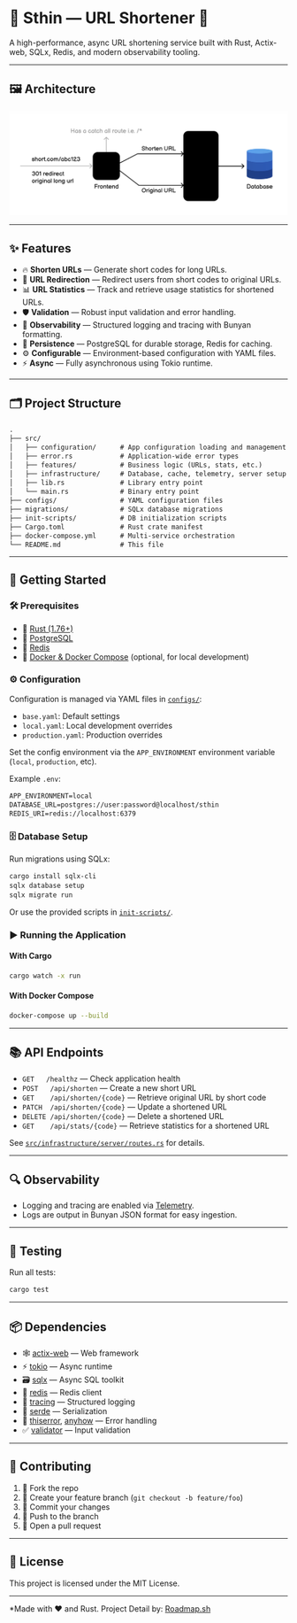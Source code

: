 # 🔗 Sthin — URL Shortener 🚀

A high-performance, async URL shortening service built with Rust, Actix-web, SQLx, Redis, and modern observability tooling.

---

## 🖼️ Architecture

![Sthin Architecture](./docs/architecture.png)

---

## ✨ Features

- 🔥 **Shorten URLs** — Generate short codes for long URLs.
- 🚦 **URL Redirection** — Redirect users from short codes to original URLs.
- 📊 **URL Statistics** — Track and retrieve usage statistics for shortened URLs.
- 🛡️ **Validation** — Robust input validation and error handling.
- 👀 **Observability** — Structured logging and tracing with Bunyan formatting.
- 💾 **Persistence** — PostgreSQL for durable storage, Redis for caching.
- ⚙️ **Configurable** — Environment-based configuration with YAML files.
- ⚡ **Async** — Fully asynchronous using Tokio runtime.

---

## 🗂️ Project Structure

```
.
├── src/
│   ├── configuration/      # App configuration loading and management
│   ├── error.rs            # Application-wide error types
│   ├── features/           # Business logic (URLs, stats, etc.)
│   ├── infrastructure/     # Database, cache, telemetry, server setup
│   ├── lib.rs              # Library entry point
│   └── main.rs             # Binary entry point
├── configs/                # YAML configuration files
├── migrations/             # SQLx database migrations
├── init-scripts/           # DB initialization scripts
├── Cargo.toml              # Rust crate manifest
├── docker-compose.yml      # Multi-service orchestration
└── README.md               # This file
```

---

## 🚀 Getting Started

### 🛠️ Prerequisites

- 🦀 [Rust (1.76+)](https://rustup.rs/)
- 🐘 [PostgreSQL](https://www.postgresql.org/)
- 🐳 [Redis](https://redis.io/)
- 🐋 [Docker & Docker Compose](https://docs.docker.com/compose/) (optional, for local development)

### ⚙️ Configuration

Configuration is managed via YAML files in [`configs/`](configs/):

- `base.yaml`: Default settings
- `local.yaml`: Local development overrides
- `production.yaml`: Production overrides

Set the config environment via the `APP_ENVIRONMENT` environment variable (`local`, `production`, etc).

Example `.env`:

```
APP_ENVIRONMENT=local
DATABASE_URL=postgres://user:password@localhost/sthin
REDIS_URI=redis://localhost:6379
```

### 🗄️ Database Setup

Run migrations using SQLx:

```sh
cargo install sqlx-cli
sqlx database setup
sqlx migrate run
```

Or use the provided scripts in [`init-scripts/`](init-scripts/).

### ▶️ Running the Application

#### With Cargo

```sh
cargo watch -x run
```

#### With Docker Compose

```sh
docker-compose up --build
```

---

## 📚 API Endpoints

- `GET   /healthz` — Check application health
- `POST   /api/shorten` — Create a new short URL
- `GET    /api/shorten/{code}` — Retrieve original URL by short code
- `PATCH  /api/shorten/{code}` — Update a shortened URL
- `DELETE /api/shorten/{code}` — Delete a shortened URL
- `GET    /api/stats/{code}` — Retrieve statistics for a shortened URL

See [`src/infrastructure/server/routes.rs`](src/infrastructure/server/routes.rs) for details.

---

## 🔍 Observability

- Logging and tracing are enabled via [Telemetry](src/infrastructure/telemetry/telemetry.rs).
- Logs are output in Bunyan JSON format for easy ingestion.

---

## 🧪 Testing

Run all tests:

```sh
cargo test
```

---

## 📦 Dependencies

- 🕸️ [actix-web](https://crates.io/crates/actix-web) — Web framework
- ⚡ [tokio](https://crates.io/crates/tokio) — Async runtime
- 🗃️ [sqlx](https://crates.io/crates/sqlx) — Async SQL toolkit
- 🧠 [redis](https://crates.io/crates/redis) — Redis client
- 📝 [tracing](https://crates.io/crates/tracing) — Structured logging
- 🔄 [serde](https://crates.io/crates/serde) — Serialization
- 🛑 [thiserror](https://crates.io/crates/thiserror), [anyhow](https://crates.io/crates/anyhow) — Error handling
- ✅ [validator](https://crates.io/crates/validator) — Input validation

---

## 🤝 Contributing

1. 🍴 Fork the repo
2. 🌱 Create your feature branch (`git checkout -b feature/foo`)
3. 💾 Commit your changes
4. 🚀 Push to the branch
5. 📝 Open a pull request

---

## 📄 License

This project is licensed under the MIT License.

---

\*Made with ❤️ and Rust. Project Detail by: [Roadmap.sh](https://roadmap.sh/projects/url-shortening-service)
